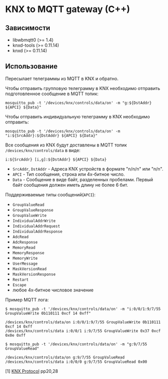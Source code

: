 KNX to MQTT gateway (C++)
=========================

Зависимости
-----------

* libwbmqtt0 (>= 1.4)
* knxd-tools (>= 0.11.14)
* knxd (>= 0.11.14)

Использование
-------------

Пересылает телеграммы из MQTT в KNX и обратно.

Чтобы отправить групповую телеграмму в KNX необходимо отправить подготовленное сообщение в MQTT топик:
```
mosquitto_pub -t '/devices/knx/controls/data/on' -m "g:${DstAddr} ${APCI} ${Data}"
```
Чтобы отправить индивидуальную телеграмму в KNX необходимо отправить:
```
mosquitto_pub -t '/devices/knx/controls/data/on' -m "i:${SrcAddr}:${DstAddr} ${APCI} ${Data}"
```

Все сообщения из KNX будут доставлены в MQTT топик `/devices/knx/controls/data` в виде:
```
i:${SrcAddr} [i,g]:${DstAddr} ${APCI} ${Data}
```

* `SrcAddr`, `DstAddr` - Адреса KNX устройств в формате "n/n/n" или "n/n".
* `APCI` - Тип сообщения, строка или 4х-битное число.
* `Data` - Сообщение в виде байт, разделенных пробелами. Первый байт сообщения должен иметь длину не более 6 бит.

Поддерживаемые типы сообщений(`APCI`):
* `GroupValueRead`
* `GroupValueResponse`
* `GroupValueWrite`
* `IndividualAddrWrite`
* `IndividualAddrRequest`
* `IndividualAddrResponse`
* `AdcRead`
* `AdcResponse`
* `MemoryRead`
* `MemoryResponse`
* `MemoryWrite`
* `UserMessage`
* `MaskVersionRead`
* `MaskVersionResponse`
* `Restart`
* `Escape`
* любое 4х-битное числовое значение

Пример MQTT лога:
```
$ mosquitto_pub -t '/devices/knx/controls/data/on' -m "i:0/0/1:9/7/55 GroupValueWrite 0b110111 0xcf 14 0xff"

/devices/knx/controls/data/on i:0/0/1:9/7/55 GroupValueWrite 0b110111 0xcf 14 0xff
/devices/knx/controls/data i:0/0/1 i:9/7/55 GroupValueWrite 0x37 0xcf 0x0e 0xff

$ mosquitto_pub -t '/devices/knx/controls/data/on' -m "g:9/7/55 GroupValueRead"

/devices/knx/controls/data/on g:9/7/55 GroupValueRead
/devices/knx/controls/data i:0/0/0 g:9/7/55 GroupValueRead 0x00
```

[1] [KNX Protocol](http://www.knx.org/fileadmin/template/documents/downloads_support_menu/KNX_tutor_seminar_page/tutor_documentation/05_Serial%20Data%20Transmission_E0808f.pdf) pp20,28
